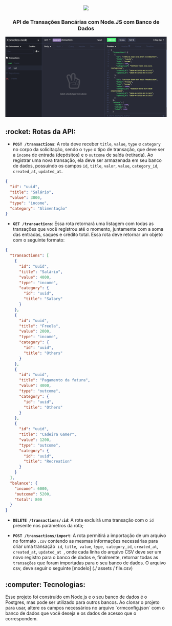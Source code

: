 <div align="center"> 
  <img src="https://camo.githubusercontent.com/8c13dc2618dbd7f76d1d574350b98fdee1335ce5/68747470733a2f2f726f636b6574736561742d63646e2e73332d73612d656173742d312e616d617a6f6e6177732e636f6d2f626f6f7463616d702d6865616465722e706e67" />
 </div>
 
<h3 align="center">
  API de Transações Bancárias com Node.JS com Banco de Dados
</h3>


<p align="center">
   <img src="https://github.com/bprofiro/assets/blob/master/node-with-database.png" />
</p>

<div>
  <h2> :rocket: Rotas da API: </h2>
  
  - **`POST /transactions`**: A rota deve receber `title`, `value`, `type` e `category` no corpo da solicitação, sendo o `type` o tipo de transação, que deve ser a `income` de entrada (depósitos) e o `outcome` de saída (retirada). Ao registrar uma nova transação, ela deve ser armazenada em seu banco de dados, possuindo os campos `id`, `title`, `valor`, `value`, `category_id`, `created_at`, `updated_at`.

```json
{
  "id": "uuid",
  "title": "Salário",
  "value": 3000,
  "type": "income",
  "category": "Alimentação"
}
```

- **`GET /transactions`**: Essa rota retornará uma listagem com todas as transações que você registrou até o momento, juntamente com a soma das entradas, saques e crédito total. Essa rota deve retornar um objeto com o seguinte formato:

```json
{
  "transactions": [
    {
      "id": "uuid",
      "title": "Salário",
      "value": 4000,
      "type": "income",
      "category": {
        "id": "uuid",
        "title": "Salary"
      }
    },
    {
      "id": "uuid",
      "title": "Freela",
      "value": 2000,
      "type": "income",
      "category": {
        "id": "uuid",
        "title": "Others"
      }
    },
    {
      "id": "uuid",
      "title": "Pagamento da fatura",
      "value": 4000,
      "type": "outcome",
      "category": {
        "id": "uuid",
        "title": "Others"
      }
    },
    {
      "id": "uuid",
      "title": "Cadeira Gamer",
      "value": 1200,
      "type": "outcome",
      "category": {
        "id": "uuid",
        "title": "Recreation"
      }
    }
  ],
  "balance": {
    "income": 6000,
    "outcome": 5200,
    "total": 800
  }
}
```

- **`DELETE /transactions/:id`**: A rota excluirá uma transação com o `id` presente nos parâmetros da rota;

* **`POST /transactions/import`**: A rota permitirá a importação de um arquivo no formato `.csv` contendo as mesmas informações necessárias para criar uma transação` id`, `title`,` value`, `type`,` category_id`, `created_at`,` created_at`, `updated_at `, onde cada linha do arquivo CSV deve ser um novo registro para o banco de dados e, finalmente, retornar todas as` transações` que foram importadas para o seu banco de dados. O arquivo csv, deve seguir o seguinte [modelo] (./ assets / file.csv)


</div>

<div>
  <h2> :computer: Tecnologias: </h2>
  <p> Esse projeto foi construído em Node.js e o seu banco de dados é o Postgres, mas pode ser utilizado para outros bancos. Ao clonar o projeto para usar, altere os campos necessários no arquivo `ormconfig.json` com o banco de dados que você deseja e os dados de acesso que o correspondem.</p>
</div>
